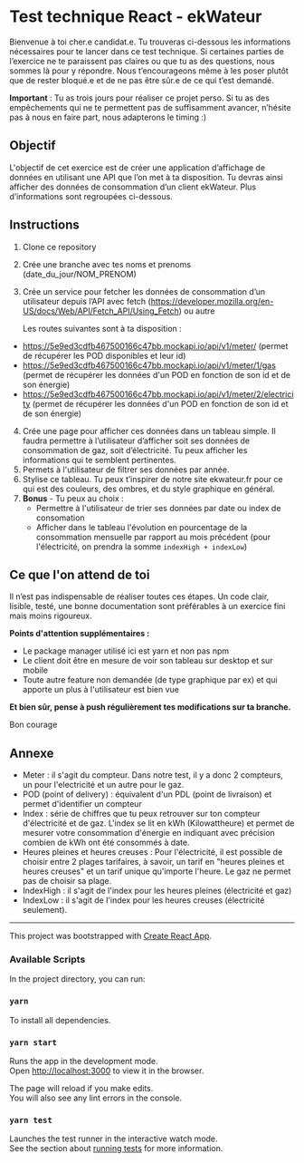 # Test technique React - ekWateur

Bienvenue à toi cher.e candidat.e.
Tu trouveras ci-dessous les informations nécessaires pour te lancer dans ce test technique.
Si certaines parties de l’exercice ne te paraissent pas claires ou que tu as des questions, nous sommes là pour y
répondre. Nous t’encourageons même à les poser plutôt que de rester bloqué.e et de ne pas être sûr.e de ce qui t’est
demandé.

__Important__ : Tu as trois jours pour réaliser ce projet perso. Si tu as des empêchements qui ne te permettent pas de
suffisamment avancer, n’hésite pas à nous en faire part, nous adapterons le timing :)

## Objectif

L'objectif de cet exercice est de créer une application d’affichage de données en utilisant une API que l’on met à ta disposition. Tu devras ainsi afficher des données de consommation d’un client ekWateur. Plus d’informations sont regroupées ci-dessous.

## Instructions

1. Clone ce repository
2. Crée une branche avec tes noms et prenoms (date_du_jour/NOM_PRENOM)
3. Crée un service pour fetcher les données de consommation d’un utilisateur depuis l’API avec fetch (https://developer.mozilla.org/en-US/docs/Web/API/Fetch_API/Using_Fetch) ou autre

   Les routes suivantes sont à ta disposition :

- https://5e9ed3cdfb467500166c47bb.mockapi.io/api/v1/meter/ (permet de récupérer les POD disponibles et leur id)
- https://5e9ed3cdfb467500166c47bb.mockapi.io/api/v1/meter/1/gas (permet de récupérer les données d'un POD en fonction de son id et de son énergie)
- https://5e9ed3cdfb467500166c47bb.mockapi.io/api/v1/meter/2/electricity (permet de récupérer les données d'un POD en fonction de son id et de son énergie)

4. Crée une page pour afficher ces données dans un tableau simple. Il faudra permettre à l’utilisateur d’afficher soit ses données de consommation de gaz, soit d’électricité. Tu peux afficher les informations qui te semblent pertinentes.
5. Permets à l'utilisateur de filtrer ses données par année.
6. Stylise ce tableau. Tu peux t’inspirer de notre site ekwateur.fr pour ce qui est des couleurs, des ombres, et du style graphique en général.
7. __Bonus__ - Tu peux au choix : 
    - Permettre à l'utilisateur de trier ses données par date ou index de consomation
    - Afficher dans le tableau l'évolution en pourcentage de la consommation mensuelle par rapport au mois précédent (pour l'électricité, on prendra la somme `indexHigh + indexLow`)

## Ce que l'on attend de toi

Il n’est pas indispensable de réaliser toutes ces étapes. Un code clair, lisible, testé, une bonne documentation sont préférables à un exercice fini mais moins rigoureux.

__Points d'attention supplémentaires :__ 
- Le package manager utilisé ici est yarn et non pas npm
- Le client doit être en mesure de voir son tableau sur desktop et sur mobile
- Toute autre feature non demandée (de type graphique par ex) et qui apporte un plus à l'utilisateur est bien vue

**Et bien sûr, pense à push régulièrement tes modifications sur ta branche.**

Bon courage

## Annexe
- Meter : il s'agit du compteur. Dans notre test, il y a donc 2 compteurs, un pour l'electricité et un autre pour le gaz.
- POD (point of delivery) : équivalent d'un PDL (point de livraison) et permet d'identifier un compteur
- Index : série de chiffres que tu peux retrouver sur ton compteur d'électricité et de gaz. L'index se lit en kWh (Kilowattheure) et permet de mesurer votre consommation d'énergie en indiquant avec précision combien de kWh ont été consommés à date. 
- Heures pleines et heures creuses : Pour l'électricité, il est possible de choisir entre 2 plages tarifaires, à savoir, un tarif en "heures pleines et heures creuses" et un tarif unique qu'importe l'heure. Le gaz ne permet pas de choisir sa plage.
- IndexHigh : il s'agit de l'index pour les heures pleines (électricité et gaz)
- IndexLow : il s'agit de l'index pour les heures creuses (électricité seulement).

----------------------------------

This project was bootstrapped with [Create React App](https://github.com/facebook/create-react-app).

### Available Scripts

In the project directory, you can run:

### `yarn`

To install all dependencies.

### `yarn start`

Runs the app in the development mode.<br />
Open [http://localhost:3000](http://localhost:3000) to view it in the browser.

The page will reload if you make edits.<br />
You will also see any lint errors in the console.

### `yarn test`

Launches the test runner in the interactive watch mode.<br />
See the section about [running tests](https://facebook.github.io/create-react-app/docs/running-tests) for more information.

